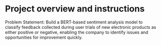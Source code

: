 # Project overview and instructions

Problem Statement:
Build a BERT-based sentiment analysis model to classify feedback collected during user trials of new electronic products as either positive or negative, enabling the company to identify issues and opportunities for improvement quickly.